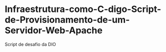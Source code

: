 # Infraestrutura-como-C-digo-Script-de-Provisionamento-de-um-Servidor-Web-Apache
Script de desafio da DIO
